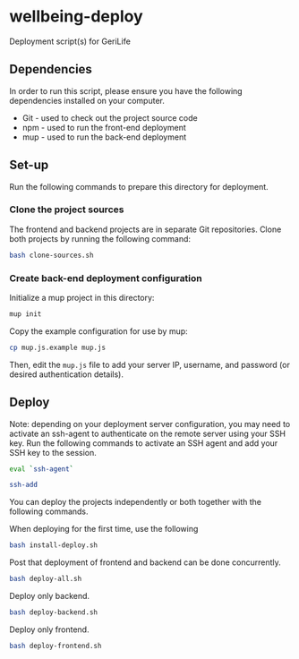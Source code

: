# wellbeing-deploy

Deployment script(s) for GeriLife

## Dependencies

In order to run this script, please ensure you have the following dependencies installed on your computer.

- Git - used to check out the project source code
- npm - used to run the front-end deployment
- mup - used to run the back-end deployment

## Set-up

Run the following commands to prepare this directory for deployment.

### Clone the project sources

The frontend and backend projects are in separate Git repositories. Clone both projects by running the following command:

```sh
bash clone-sources.sh
```

### Create back-end deployment configuration

Initialize a mup project in this directory:

```sh
mup init
```

Copy the example configuration for use by mup:

```sh
cp mup.js.example mup.js
```

Then, edit the `mup.js` file to add your server IP, username, and password (or desired authentication details).

## Deploy
Note: depending on your deployment server configuration, you may need to activate an ssh-agent to authenticate on the remote server using your SSH key. Run the following commands to activate an SSH agent and add your SSH key to the session.

```sh
eval `ssh-agent`
```
```sh
ssh-add
```

You can deploy the projects independently or both together with the following commands.

When deploying for the first time, use the following

```sh
bash install-deploy.sh
``` 

Post that deployment of frontend and backend can be done concurrently.

```sh
bash deploy-all.sh
```

Deploy only backend.

```sh
bash deploy-backend.sh
```

Deploy only frontend.

```sh
bash deploy-frontend.sh
```
